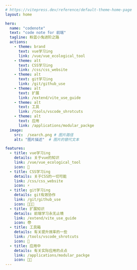 ```yaml
---
# https://vitepress.dev/reference/default-theme-home-page
layout: home

hero:
  name: "codenote"
  text: "code note for 前端"
  tagline: 粉蓝小兔进阶之路
  actions:
    - theme: brand
      text: vue学习ing
      link: /vue/vue_ecological_tool
    - theme: alt
      text: CSS学习ing
      link: /css/css_website
    - theme: alt
      text: git学习ing
      link: /git/github_use
    - theme: alt
      text: 扩展
      link: /extend/vite_use_guide
    - theme: alt
      text: 工具
      link: /tools/vscode_shrotcuts
    - theme: alt
      text: 应用
      link: /applications/modular_packge
  image:
    src:  /search.png # 图片路径
    alt: "图片描述"  # 图片的替代文本

features:
  - title: vue学习ing
    details: 关于vue的知识
    link: /vue/vue_ecological_tool
    icon: 🔭
  - title: CSS学习ing
    details: 关于CSS的一切可能
    link: /css/css_website
    icon: ⚡
  - title: git学习ing
    details: git有效协作
    link: /git/github_use
    icon: 🧑‍🤝‍🧑
  - title: 扩展知识
    details: 前端学习永无止境
    link: /extend/vite_use_guide
    icon: 😎
  - title: 工具箱
    details: 有关提升效率的一些
    link: /tools/vscode_shrotcuts
    icon: 🧰
  - title: 应用中
    details: 有关实际应用的点点
    link: /applications/modular_packge
    icon: 👩‍💻
---
```


